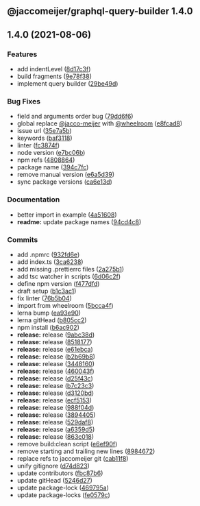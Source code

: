 ## @jaccomeijer/graphql-query-builder 1.4.0

## 1.4.0 (2021-08-06)


### Features

* add indentLevel ([8d17c3f](https://github.com/jaccomeijer/graphql-query-builder/commit/8d17c3f8def68003d8c48611999cd1f7031bbf59))
* build fragments ([9e78f38](https://github.com/jaccomeijer/graphql-query-builder/commit/9e78f38e5fc44486ae82b464d4826ace0cd06b3a))
* implement query builder ([29be49d](https://github.com/jaccomeijer/graphql-query-builder/commit/29be49dd8c330511c04f5291836a8611d28bf97e))


### Bug Fixes

* field and arguments order bug ([79dd6f6](https://github.com/jaccomeijer/graphql-query-builder/commit/79dd6f6691439198605cab0167fcdc345837a9f1))
* global replace [@jacco-meijer](https://github.com/jacco-meijer) with [@wheelroom](https://github.com/wheelroom) ([e8fcad8](https://github.com/jaccomeijer/graphql-query-builder/commit/e8fcad8b4ec8d86507f6bc83ea829d3bdafc3258))
* issue url ([35e7a5b](https://github.com/jaccomeijer/graphql-query-builder/commit/35e7a5b7c3bd0817f8d88eee576442df58438d8f))
* keywords ([baf3118](https://github.com/jaccomeijer/graphql-query-builder/commit/baf3118a766fb22572a97dca3c05ee811c3b601d))
* linter ([fc3874f](https://github.com/jaccomeijer/graphql-query-builder/commit/fc3874f480dfa2cc69d79887d7fcdb9ba43cb2db))
* node version ([e7bc06b](https://github.com/jaccomeijer/graphql-query-builder/commit/e7bc06b9d2047802f07070922218835a2b68fb0e))
* npm refs ([4808864](https://github.com/jaccomeijer/graphql-query-builder/commit/48088641896e4ca07321ea173bee5c36b31dbbe0))
* package name ([394c7fc](https://github.com/jaccomeijer/graphql-query-builder/commit/394c7fcd2b68a59102ca9d34baa902b21ff2094d))
* remove manual version ([e6a5d39](https://github.com/jaccomeijer/graphql-query-builder/commit/e6a5d39b7299af3cbd25165b9af2b8d006193a64))
* sync package versions ([ca6e13d](https://github.com/jaccomeijer/graphql-query-builder/commit/ca6e13d5b0de3bc35fec49d6972ef9dd8e780d17))


### Documentation

* better import in example ([4a51608](https://github.com/jaccomeijer/graphql-query-builder/commit/4a51608ae561607547aab78bbe992a9a8ac1293a))
* **readme:** update package names ([94cd4c8](https://github.com/jaccomeijer/graphql-query-builder/commit/94cd4c8f39ac7495c39060491daa0412d112cba9))


### Commits

* add .npmrc ([932fd6e](https://github.com/jaccomeijer/graphql-query-builder/commit/932fd6e014b6b324ed24eeece36199f9502e8bb0))
* add index.ts ([3ca6238](https://github.com/jaccomeijer/graphql-query-builder/commit/3ca6238066c452dad8d17d6255aa337d3be96ee1))
* add missing .prettierrc files ([2a275b1](https://github.com/jaccomeijer/graphql-query-builder/commit/2a275b173a1587c19bc22fdec7f026fdb660deda))
* add tsc watcher in scripts ([6d06c2f](https://github.com/jaccomeijer/graphql-query-builder/commit/6d06c2f08dddab48d37eb06a25a866b11c720c08))
* define npm version ([f477dfd](https://github.com/jaccomeijer/graphql-query-builder/commit/f477dfdbcdc1672156768b339d4af415ad56c80d))
* draft setup ([b1c3ac1](https://github.com/jaccomeijer/graphql-query-builder/commit/b1c3ac10df51ca7702f77ba1be898f40daf7264d))
* fix linter ([76b5b04](https://github.com/jaccomeijer/graphql-query-builder/commit/76b5b0446f74d699ef812a44a910b465f98abc54))
* import from wheelroom ([5bcca4f](https://github.com/jaccomeijer/graphql-query-builder/commit/5bcca4fbac5fa9fdd33ed7cd36b53a607fe3632f))
* lerna bump ([ea93e90](https://github.com/jaccomeijer/graphql-query-builder/commit/ea93e90c51b2d980be3e457e3c1e134a57a70465))
* lerna gitHead ([b805cc2](https://github.com/jaccomeijer/graphql-query-builder/commit/b805cc271e93f5870aef566a01086f909ba590bf))
* npm install ([b6ac902](https://github.com/jaccomeijer/graphql-query-builder/commit/b6ac902aa8036bb407ad65896a157275cea77ea7))
* **release:** release ([9abc38d](https://github.com/jaccomeijer/graphql-query-builder/commit/9abc38dc90cc8d4174e449662edebe360cfa5f3f))
* **release:** release ([8518177](https://github.com/jaccomeijer/graphql-query-builder/commit/85181777f7b153672bd17b744c51d7e52debd89e))
* **release:** release ([e61ebca](https://github.com/jaccomeijer/graphql-query-builder/commit/e61ebca4c56938b9f8b25fd8de5f92de4db69906))
* **release:** release ([b2b69b8](https://github.com/jaccomeijer/graphql-query-builder/commit/b2b69b81c4b564a5657661b948d6ec11ebd459ad))
* **release:** release ([3448160](https://github.com/jaccomeijer/graphql-query-builder/commit/3448160669bd0af961ae0e5fbf6bb80d9591ba33))
* **release:** release ([460043f](https://github.com/jaccomeijer/graphql-query-builder/commit/460043f1239c34b117df434547a0d4b74eb7c977))
* **release:** release ([d25f43c](https://github.com/jaccomeijer/graphql-query-builder/commit/d25f43c5102632ea2e9f95d945b930560ea876b9))
* **release:** release ([b7c23c3](https://github.com/jaccomeijer/graphql-query-builder/commit/b7c23c3536540cae04b4ec02fcc2dac372b1e043))
* **release:** release ([d3120bd](https://github.com/jaccomeijer/graphql-query-builder/commit/d3120bd6a3a39624c01391293abe26ddb7d0b7ed))
* **release:** release ([ecf5153](https://github.com/jaccomeijer/graphql-query-builder/commit/ecf51539d0a92930aadc70e8641952a9256973d7))
* **release:** release ([988f04d](https://github.com/jaccomeijer/graphql-query-builder/commit/988f04d5b11f5e5d2d5343a6c87bb534255f8c27))
* **release:** release ([3894405](https://github.com/jaccomeijer/graphql-query-builder/commit/3894405dd5097e88c4cf398b2e911d2c05c78d92))
* **release:** release ([529daf8](https://github.com/jaccomeijer/graphql-query-builder/commit/529daf81763c068a2d3cf085caf0b5b2c49e261a))
* **release:** release ([a6359d5](https://github.com/jaccomeijer/graphql-query-builder/commit/a6359d54c882856304ba6d65deef96c05989fdcf))
* **release:** release ([863c018](https://github.com/jaccomeijer/graphql-query-builder/commit/863c0185f7b2e7a369af2e0dd5f1b1c7ab225dd0))
* remove build:clean script ([e6ef90f](https://github.com/jaccomeijer/graphql-query-builder/commit/e6ef90f216d50e7379b7b6d5a3a22225f7f4a2d4))
* remove starting and trailing new lines ([8984672](https://github.com/jaccomeijer/graphql-query-builder/commit/8984672d48ed38f65b3c8a75c5f7ff8aba2f0619))
* replace refs to jaccomeijer git ([cab11f8](https://github.com/jaccomeijer/graphql-query-builder/commit/cab11f8c0db083882dea3350866db00fac1ecbf9))
* unify gitignore ([d74d823](https://github.com/jaccomeijer/graphql-query-builder/commit/d74d8234669654b9999d4b691b5148ebaef6b560))
* update contributors ([fbc87b6](https://github.com/jaccomeijer/graphql-query-builder/commit/fbc87b6fad4afca217d08a9d3d7df5c35ffc58de))
* update gitHead ([5246d27](https://github.com/jaccomeijer/graphql-query-builder/commit/5246d2799bf3fe899ae53f91bd54198d9c29f049))
* update package-lock ([469795a](https://github.com/jaccomeijer/graphql-query-builder/commit/469795a491470e1832ed53c271557baa03dd174b))
* update package-locks ([fe0579c](https://github.com/jaccomeijer/graphql-query-builder/commit/fe0579c4949b06d5c9e947222293e3000e812efb))


